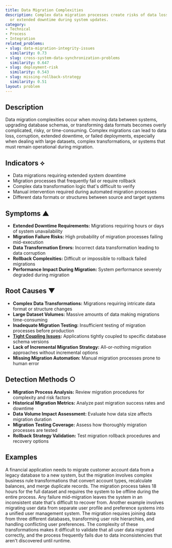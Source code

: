 ```yaml
---
title: Data Migration Complexities
description: Complex data migration processes create risks of data loss, corruption,
  or extended downtime during system updates.
category:
- Technical
- Process
- Integration
related_problems:
- slug: data-migration-integrity-issues
  similarity: 0.73
- slug: cross-system-data-synchronization-problems
  similarity: 0.647
- slug: deployment-risk
  similarity: 0.543
- slug: missing-rollback-strategy
  similarity: 0.51
layout: problem
---
```


## Description

Data migration complexities occur when moving data between systems, upgrading database schemas, or transforming data formats becomes overly complicated, risky, or time-consuming. Complex migrations can lead to data loss, corruption, extended downtime, or failed deployments, especially when dealing with large datasets, complex transformations, or systems that must remain operational during migration.

## Indicators ⟡

- Data migrations requiring extended system downtime
- Migration processes that frequently fail or require rollback
- Complex data transformation logic that's difficult to verify
- Manual intervention required during automated migration processes
- Different data formats or structures between source and target systems

## Symptoms ▲

- **Extended Downtime Requirements:** Migrations requiring hours or days of system unavailability
- **Migration Failure Risks:** High probability of migration processes failing mid-execution
- **Data Transformation Errors:** Incorrect data transformation leading to data corruption
- **Rollback Complexities:** Difficult or impossible to rollback failed migrations
- **Performance Impact During Migration:** System performance severely degraded during migration

## Root Causes ▼

- **Complex Data Transformations:** Migrations requiring intricate data format or structure changes
- **Large Dataset Volumes:** Massive amounts of data making migrations time-consuming
- **Inadequate Migration Testing:** Insufficient testing of migration processes before production
- **[Tight Coupling Issues](tight-coupling-issues.md):** Applications tightly coupled to specific database schema versions
- **Lack of Incremental Migration Strategy:** All-or-nothing migration approaches without incremental options
- **Missing Migration Automation:** Manual migration processes prone to human error

## Detection Methods ○

- **Migration Process Analysis:** Review migration procedures for complexity and risk factors
- **Historical Migration Metrics:** Analyze past migration success rates and downtime
- **Data Volume Impact Assessment:** Evaluate how data size affects migration duration
- **Migration Testing Coverage:** Assess how thoroughly migration processes are tested
- **Rollback Strategy Validation:** Test migration rollback procedures and recovery options

## Examples

A financial application needs to migrate customer account data from a legacy database to a new system, but the migration involves complex business rule transformations that convert account types, recalculate balances, and merge duplicate records. The migration process takes 18 hours for the full dataset and requires the system to be offline during the entire process. Any failure mid-migration leaves the system in an inconsistent state that's difficult to recover from. Another example involves migrating user data from separate user profile and preference systems into a unified user management system. The migration requires joining data from three different databases, transforming user role hierarchies, and handling conflicting user preferences. The complexity of these transformations makes it difficult to validate that all user data migrated correctly, and the process frequently fails due to data inconsistencies that aren't discovered until runtime.